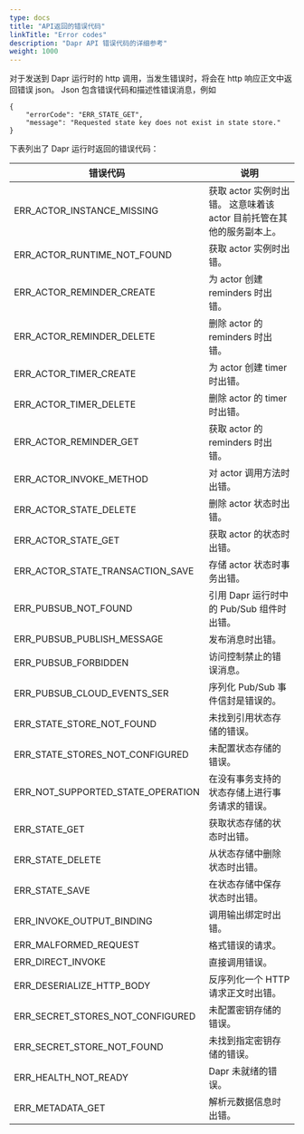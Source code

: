```yaml
---
type: docs
title: "API返回的错误代码"
linkTitle: "Error codes"
description: "Dapr API 错误代码的详细参考"
weight: 1000
---
```


对于发送到 Dapr 运行时的 http 调用，当发生错误时，将会在 http 响应正文中返回错误 json。 Json 包含错误代码和描述性错误消息，例如
```
{
    "errorCode": "ERR_STATE_GET",
    "message": "Requested state key does not exist in state store."
}
```

下表列出了 Dapr 运行时返回的错误代码：

| 错误代码                                  | 说明                                         |
| ------------------------------------- | ------------------------------------------ |
| ERR_ACTOR_INSTANCE_MISSING          | 获取 actor 实例时出错。 这意味着该 actor 目前托管在其他的服务副本上。 |
| ERR_ACTOR_RUNTIME_NOT_FOUND       | 获取 actor 实例时出错。                            |
| ERR_ACTOR_REMINDER_CREATE           | 为 actor 创建 reminders 时出错。                  |
| ERR_ACTOR_REMINDER_DELETE           | 删除 actor 的 reminders 时出错。                  |
| ERR_ACTOR_TIMER_CREATE              | 为 actor 创建 timer 时出错。                      |
| ERR_ACTOR_TIMER_DELETE              | 删除 actor 的 timer 时出错。                      |
| ERR_ACTOR_REMINDER_GET              | 获取 actor 的 reminders 时出错。                  |
| ERR_ACTOR_INVOKE_METHOD             | 对 actor 调用方法时出错。                           |
| ERR_ACTOR_STATE_DELETE              | 删除 actor 状态时出错。                            |
| ERR_ACTOR_STATE_GET                 | 获取 actor 的状态时出错。                           |
| ERR_ACTOR_STATE_TRANSACTION_SAVE  | 存储 actor 状态时事务出错。                          |
| ERR_PUBSUB_NOT_FOUND                | 引用 Dapr 运行时中的 Pub/Sub 组件时出错。               |
| ERR_PUBSUB_PUBLISH_MESSAGE          | 发布消息时出错。                                   |
| ERR_PUBSUB_FORBIDDEN                | 访问控制禁止的错误消息。                               |
| ERR_PUBSUB_CLOUD_EVENTS_SER       | 序列化 Pub/Sub 事件信封是错误的。                      |
| ERR_STATE_STORE_NOT_FOUND         | 未找到引用状态存储的错误。                              |
| ERR_STATE_STORES_NOT_CONFIGURED   | 未配置状态存储的错误。                                |
| ERR_NOT_SUPPORTED_STATE_OPERATION | 在没有事务支持的状态存储上进行事务请求的错误。                    |
| ERR_STATE_GET                       | 获取状态存储的状态时出错。                              |
| ERR_STATE_DELETE                    | 从状态存储中删除状态时出错。                             |
| ERR_STATE_SAVE                      | 在状态存储中保存状态时出错。                             |
| ERR_INVOKE_OUTPUT_BINDING           | 调用输出绑定时出错。                                 |
| ERR_MALFORMED_REQUEST               | 格式错误的请求。                                   |
| ERR_DIRECT_INVOKE                   | 直接调用错误。                                    |
| ERR_DESERIALIZE_HTTP_BODY           | 反序列化一个 HTTP 请求正文时出错。                       |
| ERR_SECRET_STORES_NOT_CONFIGURED  | 未配置密钥存储的错误。                                |
| ERR_SECRET_STORE_NOT_FOUND        | 未找到指定密钥存储的错误。                              |
| ERR_HEALTH_NOT_READY                | Dapr 未就绪的错误。                               |
| ERR_METADATA_GET                    | 解析元数据信息时出错。                                |
